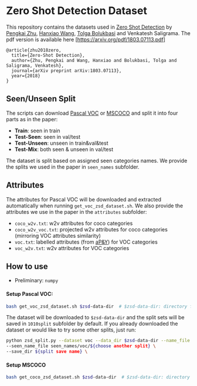 # Zero Shot Detection Dataset
This repository contains the datasets used in [Zero Shot Detection](https://arxiv.org/pdf/1803.07113.pdf) by
[Pengkai Zhu](https://github.com/pengkaizhu), [Hanxiao Wang](https://github.com/STARrapier), [Tolga Bolukbasi](https://github.com/tolga-b) and Venkatesh Saligrama. The pdf version is available here [https://arxiv.org/pdf/1803.07113.pdf]
```
@article{zhu2018zero,
  title={Zero-Shot Detection},
  author={Zhu, Pengkai and Wang, Hanxiao and Bolukbasi, Tolga and Saligrama, Venkatesh},
  journal={arXiv preprint arXiv:1803.07113},
  year={2018}
}
```


## Seen/Unseen Split

The scripts can download [Pascal VOC](http://host.robots.ox.ac.uk/pascal/VOC/) or [MSCOCO](http://cocodataset.org/#home)
and split it into four parts as in the paper:
- **Train**: seen in train
- **Test-Seen**: seen in val/test
- **Test-Unseen**: unseen in train&val&test
- **Test-Mix**: both seen & unseen in val/test

The dataset is split based on assigned seen categories names. We provide
the splits we used in the paper in `seen_names` subfolder.

## Attributes

The attributes for Pascal VOC will be downloaded and extracted automatically
when running `get_voc_zsd_dataset.sh`. We also provide the attributes we use
in the paper in the `attributes` subfolder:
- `coco_w2v.txt`: w2v attributes for coco categories
- `coco_w2v_voc.txt`: projected w2v attributes for coco categories (mirroring VOC attributes similarity)
- `voc.txt`: labelled attributes (from [aP&Y](http://vision.cs.uiuc.edu/attributes/)) for VOC categories
- `voc_w2v.txt`: w2v attributes for VOC categories

## How to use
- Preliminary: `numpy`
#### Setup Pascal VOC:
```bash
bash get_voc_zsd_dataset.sh $zsd-data-dir  # $zsd-data-dir: directory for saving pascal ZSD dataset
```
The dataset will be downloaded to `$zsd-data-dir` and the split sets will be saved
in `1010split` subfolder by default. If you already downloaded the dataset or would like
to try some other splits, just run:
```bash
python zsd_split.py --dataset voc --data_dir $zsd-data-dir --name_file voc.names \
--seen_name_file seen_names/voc/${choose another split} \
--save_dir ${split save name} \
```

#### Setup MSCOCO
```bash
bash get_coco_zsd_dataset.sh $zsd-data-dir  # $zsd-data-dir: directory for saving coco ZSD dataset
```

